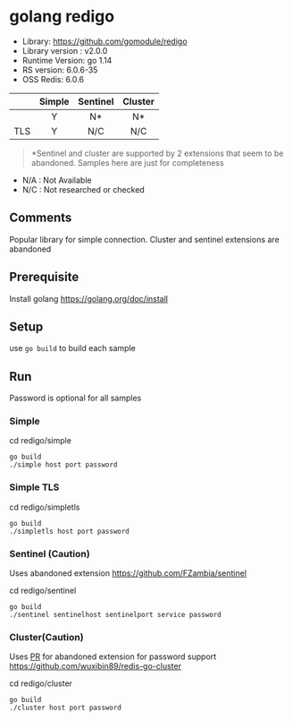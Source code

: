 # golang redigo
* Library: https://github.com/gomodule/redigo
* Library version : v2.0.0
* Runtime Version: go 1.14
* RS version: 6.0.6-35
* OSS Redis: 6.0.6

|     | Simple | Sentinel| Cluster|
|:--- |:---:   |:---:    |:---:   |
|     | Y      | N*      | N*     |
| TLS | Y      | N/C     | N/C    | 

> *Sentinel and cluster are supported by 2 extensions that seem to be abandoned. Samples here are just for completeness

* N/A : Not Available
* N/C : Not researched or checked

## Comments
Popular library for simple connection. Cluster and sentinel extensions are abandoned


## Prerequisite
Install golang https://golang.org/doc/install

## Setup
use `go build` to build each sample

## Run
Password is optional for all samples

### Simple
cd redigo/simple

```
go build
./simple host port password
```

### Simple TLS
cd redigo/simpletls

```
go build
./simpletls host port password
``` 

### Sentinel (Caution)
Uses abandoned extension https://github.com/FZambia/sentinel 

cd redigo/sentinel

```
go build
./sentinel sentinelhost sentinelport service password
``` 

### Cluster(Caution)
Uses [PR](https://github.com/wuxibin89/redis-go-cluster/pull/31) for abandoned extension for password support https://github.com/wuxibin89/redis-go-cluster 

cd redigo/cluster

```
go build
./cluster host port password
``` 
